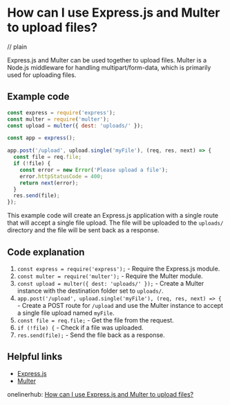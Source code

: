 # How can I use Express.js and Multer to upload files?
// plain

Express.js and Multer can be used together to upload files. Multer is a Node.js middleware for handling multipart/form-data, which is primarily used for uploading files.

## Example code

```js
const express = require('express');
const multer = require('multer');
const upload = multer({ dest: 'uploads/' });

const app = express();

app.post('/upload', upload.single('myFile'), (req, res, next) => {
  const file = req.file;
  if (!file) {
    const error = new Error('Please upload a file');
    error.httpStatusCode = 400;
    return next(error);
  }
  res.send(file);
});
```

This example code will create an Express.js application with a single route that will accept a single file upload. The file will be uploaded to the `uploads/` directory and the file will be sent back as a response.

## Code explanation

1. `const express = require('express');` - Require the Express.js module.
2. `const multer = require('multer');` - Require the Multer module.
3. `const upload = multer({ dest: 'uploads/' });` - Create a Multer instance with the destination folder set to `uploads/`.
4. `app.post('/upload', upload.single('myFile'), (req, res, next) => {` - Create a POST route for `/upload` and use the Multer instance to accept a single file upload named `myFile`.
5. `const file = req.file;` - Get the file from the request.
6. `if (!file) {` - Check if a file was uploaded.
7. `res.send(file);` - Send the file back as a response.

## Helpful links
- [Express.js](https://expressjs.com/)
- [Multer](https://github.com/expressjs/multer)

onelinerhub: [How can I use Express.js and Multer to upload files?](https://onelinerhub.com/expressjs/how-can-i-use-express-js-and-multer-to-upload-files)